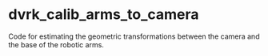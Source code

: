 # dvrk_calib_arms_to_camera
Code for estimating the geometric transformations between the camera and the base of the robotic arms.
